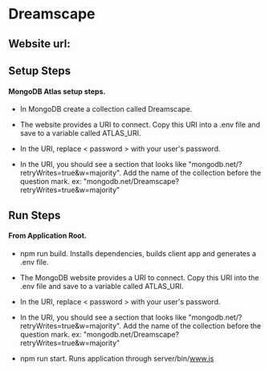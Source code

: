 # Dreamscape

## Website url:

## Setup Steps

#### MongoDB Atlas setup steps.

- In MongoDB create a collection called Dreamscape.

- The website provides a URI to connect. Copy this URI into a .env file and save to a variable called ATLAS_URI.

- In the URI, replace &lt; password &gt; with your user's password. 

- In the URI, you should see a section that looks like "mongodb.net/?retryWrites=true&w=majority". Add the name of the collection before the question mark. ex: "mongodb.net/Dreamscape?retryWrites=true&w=majority"

## Run Steps

#### From Application Root.

- npm run build. Installs dependencies, builds client app and generates a .env file.

- The MongoDB website provides a URI to connect. Copy this URI into the .env file and save to a variable called ATLAS_URI.

- In the URI, replace &lt; password &gt; with your user's password. 

- In the URI, you should see a section that looks like "mongodb.net/?retryWrites=true&w=majority". Add the name of the collection before the question mark. ex: "mongodb.net/Dreamscape?retryWrites=true&w=majority"

- npm run start. Runs application through server/bin/www.js
